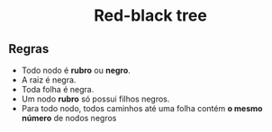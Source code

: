 <h1 align="center"> Red-black tree </h1>

## Regras

* Todo nodo é **rubro** ou **negro**.
* A raiz é negra.
* Toda folha é negra.
* Um nodo **rubro** só possui filhos negros.
* Para todo nodo, todos caminhos até uma folha contém  **o mesmo número** de nodos negros
